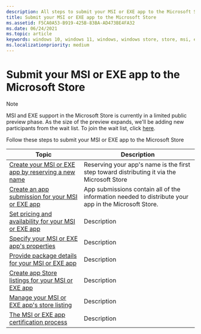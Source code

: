 ```yaml
---
description: All steps to submit your MSI or EXE app to the Microsoft Store
title: Submit your MSI or EXE app to the Microsoft Store
ms.assetid: F5CA0A53-B919-425B-83BA-AD473BE4FA32
ms.date: 06/24/2021
ms.topic: article
keywords: windows 10, windows 11, windows, windows store, store, msi, exe, unpackaged, unpackaged app, desktop app, traditional desktop app, 
ms.localizationpriority: medium
---
```


# Submit your MSI or EXE app to the Microsoft Store

> [!NOTE]
> MSI and EXE support in the Microsoft Store is currently in a limited public preview phase. As the size of the preview expands, we'll be adding new participants from the wait list. To join the wait list, click [here](https://aka.ms/storepreviewwaitlist).

Follow these steps to submit your MSI or EXE  app to the Microsoft Store

| Topic | Description          |
|-------|----------------------|
| [Create your MSI or EXE app by reserving a new name](create-your-app-by-reserving-a-name.md) | Reserving your app's name is the first step toward distributing it via the Microsoft Store |
| [Create an app submission for your MSI or EXE app](app-submissions.md) | App submissions contain all of the information needed to distribute your app in the Microsoft Store.  |
| [Set pricing and availability for your MSI or EXE app](set-app-pricing-and-availability.md)       | Description |
| [Specify your MSI or EXE app's properties](enter-app-properties.md)                               | Description |
| [Provide package details for your MSI or EXE app](provide-package-details.md)                         | Description |
| [Create app Store listings for your MSI or EXE app](create-app-store-listings.md)                     | Description |
| [Manage your MSI or EXE app's store listing](manage-submission-options.md)                     | Description |
| [The MSI or EXE app certification process](the-app-certification-process.md)             | Description |
